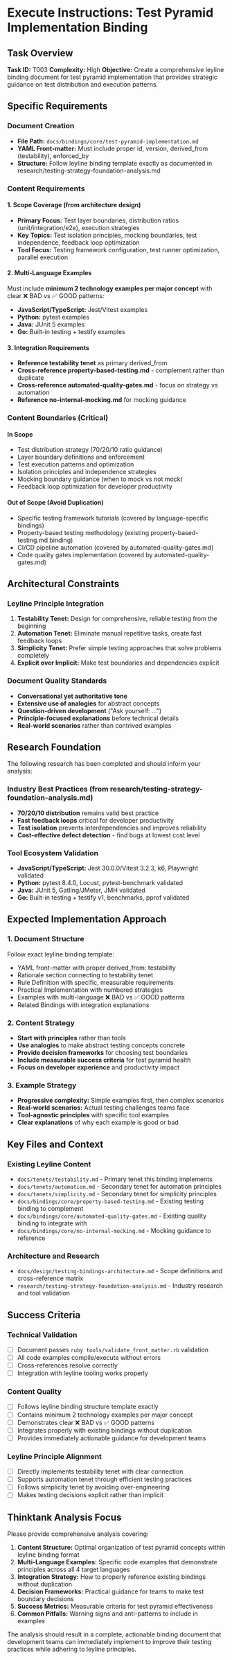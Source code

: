 # Execute Instructions: Test Pyramid Implementation Binding

## Task Overview

**Task ID:** T003
**Complexity:** High
**Objective:** Create a comprehensive leyline binding document for test pyramid implementation that provides strategic guidance on test distribution and execution patterns.

## Specific Requirements

### Document Creation
- **File Path:** `docs/bindings/core/test-pyramid-implementation.md`
- **YAML Front-matter:** Must include proper id, version, derived_from (testability), enforced_by
- **Structure:** Follow leyline binding template exactly as documented in research/testing-strategy-foundation-analysis.md

### Content Requirements

#### 1. Scope Coverage (from architecture design)
- **Primary Focus:** Test layer boundaries, distribution ratios (unit/integration/e2e), execution strategies
- **Key Topics:** Test isolation principles, mocking boundaries, test independence, feedback loop optimization
- **Tool Focus:** Testing framework configuration, test runner optimization, parallel execution

#### 2. Multi-Language Examples
Must include **minimum 2 technology examples per major concept** with clear ❌ BAD vs ✅ GOOD patterns:
- **JavaScript/TypeScript:** Jest/Vitest examples
- **Python:** pytest examples
- **Java:** JUnit 5 examples
- **Go:** Built-in testing + testify examples

#### 3. Integration Requirements
- **Reference testability tenet** as primary derived_from
- **Cross-reference property-based-testing.md** - complement rather than duplicate
- **Cross-reference automated-quality-gates.md** - focus on strategy vs automation
- **Reference no-internal-mocking.md** for mocking guidance

### Content Boundaries (Critical)

#### In Scope
- Test distribution strategy (70/20/10 ratio guidance)
- Layer boundary definitions and enforcement
- Test execution patterns and optimization
- Isolation principles and independence strategies
- Mocking boundary guidance (when to mock vs not mock)
- Feedback loop optimization for developer productivity

#### Out of Scope (Avoid Duplication)
- Specific testing framework tutorials (covered by language-specific bindings)
- Property-based testing methodology (existing property-based-testing.md binding)
- CI/CD pipeline automation (covered by automated-quality-gates.md)
- Code quality gates implementation (covered by automated-quality-gates.md)

## Architectural Constraints

### Leyline Principle Integration
1. **Testability Tenet:** Design for comprehensive, reliable testing from the beginning
2. **Automation Tenet:** Eliminate manual repetitive tasks, create fast feedback loops
3. **Simplicity Tenet:** Prefer simple testing approaches that solve problems completely
4. **Explicit over Implicit:** Make test boundaries and dependencies explicit

### Document Quality Standards
- **Conversational yet authoritative tone**
- **Extensive use of analogies** for abstract concepts
- **Question-driven development** ("Ask yourself: ...")
- **Principle-focused explanations** before technical details
- **Real-world scenarios** rather than contrived examples

## Research Foundation

The following research has been completed and should inform your analysis:

### Industry Best Practices (from research/testing-strategy-foundation-analysis.md)
- **70/20/10 distribution** remains valid best practice
- **Fast feedback loops** critical for developer productivity
- **Test isolation** prevents interdependencies and improves reliability
- **Cost-effective defect detection** - find bugs at lowest cost level

### Tool Ecosystem Validation
- **JavaScript/TypeScript:** Jest 30.0.0/Vitest 3.2.3, k6, Playwright validated
- **Python:** pytest 8.4.0, Locust, pytest-benchmark validated
- **Java:** JUnit 5, Gatling/JMeter, JMH validated
- **Go:** Built-in testing + testify v1, benchmarks, pprof validated

## Expected Implementation Approach

### 1. Document Structure
Follow exact leyline binding template:
- YAML front-matter with proper derived_from: testability
- Rationale section connecting to testability tenet
- Rule Definition with specific, measurable requirements
- Practical Implementation with numbered strategies
- Examples with multi-language ❌ BAD vs ✅ GOOD patterns
- Related Bindings with integration explanations

### 2. Content Strategy
- **Start with principles** rather than tools
- **Use analogies** to make abstract testing concepts concrete
- **Provide decision frameworks** for choosing test boundaries
- **Include measurable success criteria** for test pyramid health
- **Focus on developer experience** and productivity impact

### 3. Example Strategy
- **Progressive complexity:** Simple examples first, then complex scenarios
- **Real-world scenarios:** Actual testing challenges teams face
- **Tool-agnostic principles** with specific tool examples
- **Clear explanations** of why each example is good or bad

## Key Files and Context

### Existing Leyline Content
- `docs/tenets/testability.md` - Primary tenet this binding implements
- `docs/tenets/automation.md` - Secondary tenet for automation principles
- `docs/tenets/simplicity.md` - Secondary tenet for simplicity principles
- `docs/bindings/core/property-based-testing.md` - Existing testing binding to complement
- `docs/bindings/core/automated-quality-gates.md` - Existing quality binding to integrate with
- `docs/bindings/core/no-internal-mocking.md` - Mocking guidance to reference

### Architecture and Research
- `docs/design/testing-bindings-architecture.md` - Scope definitions and cross-reference matrix
- `research/testing-strategy-foundation-analysis.md` - Industry research and tool validation

## Success Criteria

### Technical Validation
- [ ] Document passes `ruby tools/validate_front_matter.rb` validation
- [ ] All code examples compile/execute without errors
- [ ] Cross-references resolve correctly
- [ ] Integration with leyline tooling works properly

### Content Quality
- [ ] Follows leyline binding structure template exactly
- [ ] Contains minimum 2 technology examples per major concept
- [ ] Demonstrates clear ❌ BAD vs ✅ GOOD patterns
- [ ] Integrates properly with existing bindings without duplication
- [ ] Provides immediately actionable guidance for development teams

### Leyline Principle Alignment
- [ ] Directly implements testability tenet with clear connection
- [ ] Supports automation tenet through efficient testing practices
- [ ] Follows simplicity tenet by avoiding over-engineering
- [ ] Makes testing decisions explicit rather than implicit

## Thinktank Analysis Focus

Please provide comprehensive analysis covering:

1. **Content Structure:** Optimal organization of test pyramid concepts within leyline binding format
2. **Multi-Language Examples:** Specific code examples that demonstrate principles across all 4 target languages
3. **Integration Strategy:** How to properly reference existing bindings without duplication
4. **Decision Frameworks:** Practical guidance for teams to make test boundary decisions
5. **Success Metrics:** Measurable criteria for test pyramid effectiveness
6. **Common Pitfalls:** Warning signs and anti-patterns to include in examples

The analysis should result in a complete, actionable binding document that development teams can immediately implement to improve their testing practices while adhering to leyline principles.
